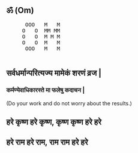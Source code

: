 <!DOCTYPE html>
<html lang="en">
<head>
    <meta charset="UTF-8">
    <meta name="viewport" content="width=device-width, initial-scale=1.0">
         </head>
<body>
    <h2>ॐ (Om)</h2>
    <pre>
      OOO   M   M  
     O   O  MM MM  
     O   O  M M M  
     O   O  M   M  
      OOO   M   M  
    </pre>
    <h2>सर्वधर्मान्परित्यज्य मामेकं शरणं व्रज |</h2>
    <h3>कर्मण्येवाधिकारस्ते मा फलेषु कदाचन |</h3>
    <p>(Do your work and do not worry about the results.)</p>
    <h2>हरे कृष्ण हरे कृष्ण, कृष्ण कृष्ण हरे हरे</h2>
    <h2>हरे राम हरे राम, राम राम हरे हरे</h2>
</body>
</html>
